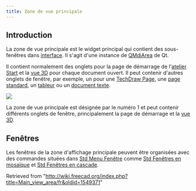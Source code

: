 ```yaml
---
title: Zone de vue principale
---
```

## Introduction

La zone de vue principale est le widget principal qui contient des sous-fenêtres dans [interface](/Interface/fr "Interface/fr"). Il s'agit d'une instance de [QMdiArea](https://doc.qt.io/qt-5/qmdiarea.html) de Qt.

Il contient normalement des onglets pour la page de démarrage de l'[atelier Start](/Start_Workbench/fr "Start Workbench/fr") et la [vue 3D](/3D_view/fr "3D view/fr") pour chaque document ouvert. Il peut contenir d'autres onglets de fenêtre, par exemple, un pour une [TechDraw Page](/TechDraw_PageDefault/fr "TechDraw PageDefault/fr"), une [page standard](/TechDraw_PageDefault/fr "TechDraw PageDefault/fr"), un [tableur](/Spreadsheet/fr "Spreadsheet/fr") ou un [document texte](/Std_TextDocument/fr "Std TextDocument/fr").

![](/images/FreeCAD_interface_base_divisions.svg)

La zone de vue principale est désignée par le numéro 1 et peut contenir différents onglets de fenêtre, principalement la page de démarrage et la [vue 3D](/3D_view/fr "3D view/fr").

## Fenêtres

Les fenêtres de la zone d'affichage principale peuvent être organisées avec des commandes situées dans [Std Menu Fenêtre](/Std_Windows_Menu/fr "Std Windows Menu/fr") comme [Std Fenêtres en mosaïque](/Std_TileWindows/fr "Std TileWindows/fr") et [Std Fenêtres en cascade](/Std_CascadeWindows/fr "Std CascadeWindows/fr").

Retrieved from "<http://wiki.freecad.org/index.php?title=Main_view_area/fr&oldid=1549371>"